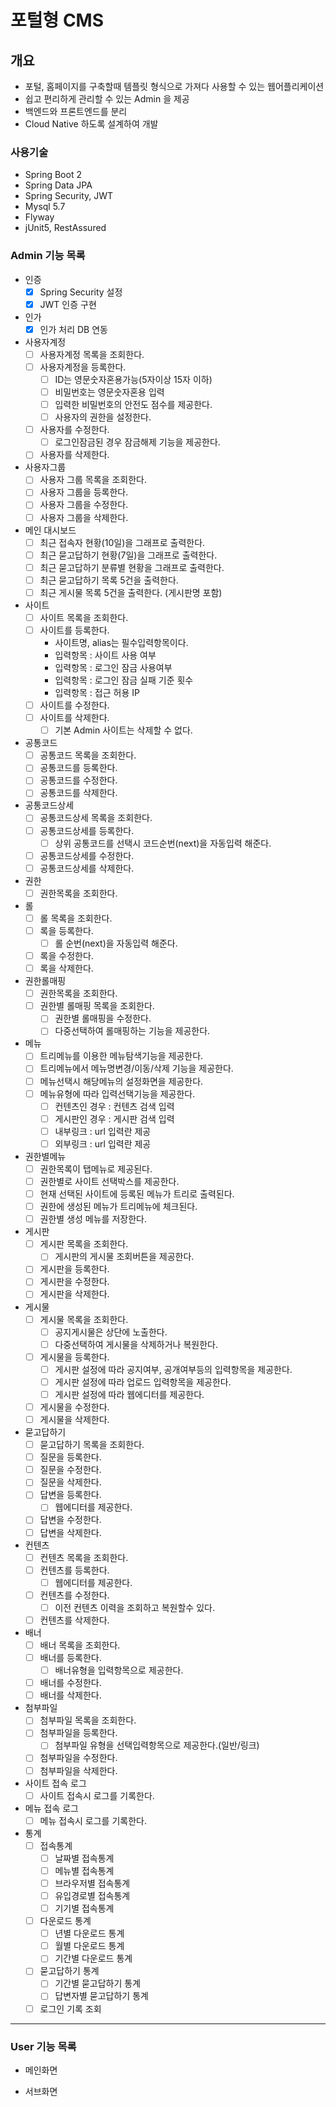 # 포털형 CMS

## 개요
- 포털, 홈페이지를 구축할때 템플릿 형식으로 가져다 사용할 수 있는 웹어플리케이션
- 쉽고 편리하게 관리할 수 있는 Admin 을 제공
- 백엔드와 프론트엔드를 분리
- Cloud Native 하도록 설계하여 개발

### 사용기술
- Spring Boot 2
- Spring Data JPA
- Spring Security, JWT
- Mysql 5.7
- Flyway
- jUnit5, RestAssured

### Admin 기능 목록
- 인증
    - [x] Spring Security 설정
    - [x] JWT 인증 구현
- 인가
    - [x] 인가 처리 DB 연동
- 사용자계정
    - [ ] 사용자계정 목록을 조회한다.
    - [ ] 사용자계정을 등록한다.
        - [ ] ID는 영문숫자혼용가능(5자이상 15자 이하)
        - [ ] 비밀번호는 영문숫자혼용 입력
        - [ ] 입력한 비밀번호의 안전도 점수를 제공한다.
        - [ ] 사용자의 권한을 설정한다.
    - [ ] 사용자를 수정한다.
        - [ ] 로그인잠금된 경우 잠금해제 기능을 제공한다.
    - [ ] 사용자를 삭제한다.
- 사용자그룹
    - [ ] 사용자 그룹 목록을 조회한다.
    - [ ] 사용자 그룹을 등록한다.
    - [ ] 사용자 그룹을 수정한다.
    - [ ] 사용자 그룹을 삭제한다.
- 메인 대시보드
    - [ ] 최근 접속자 현황(10일)을 그래프로 출력한다.
    - [ ] 최근 묻고답하기 현황(7일)을 그래프로 출력한다.
    - [ ] 최근 묻고답하기 분류별 현황을 그래프로 출력한다.
    - [ ] 최근 묻고답하기 목록 5건을 출력한다.
    - [ ] 최근 게시물 목록 5건을 출력한다. (게시판명 포함)
- 사이트
    - [ ] 사이트 목록을 조회한다.
    - [ ] 사이트를 등록한다.
        - 사이트명, alias는 필수입력항목이다.
        - 입력항목 : 사이트 사용 여부
        - 입력항목 : 로그인 잠금 사용여부
        - 입력항목 : 로그인 잠금 실패 기준 횟수
        - 입력항목 : 접근 허용 IP
    - [ ] 사이트를 수정한다.
    - [ ] 사이트를 삭제한다.
        - [ ] 기본 Admin 사이트는 삭제할 수 없다.
- 공통코드
    - [ ] 공통코드 목록을 조회한다.
    - [ ] 공통코드를 등록한다.
    - [ ] 공통코드를 수정한다.
    - [ ] 공통코드를 삭제한다.
- 공통코드상세
    - [ ] 공통코드상세 목록을 조회한다.
    - [ ] 공통코드상세를 등록한다.
        - [ ] 상위 공통코드를 선택시 코드순번(next)을 자동입력 해준다.
    - [ ] 공통코드상세를 수정한다.
    - [ ] 공통코드상세를 삭제한다.
- 권한
    - [ ] 권한목록을 조회한다.
- 롤
    - [ ] 롤 목록을 조회한다.
    - [ ] 록을 등록한다.
        - [ ] 롤 순번(next)을 자동입력 해준다.
    - [ ] 록을 수정한다.
    - [ ] 록을 삭제한다.
- 권한롤매핑
    - [ ] 권한목록을 조회한다.
    - [ ] 권한별 롤매핑 목록을 조회한다.
        - [ ] 권한별 롤매핑을 수정한다.
        - [ ] 다중선택하여 롤매핑하는 기능을 제공한다.
- 메뉴
    - [ ] 트리메뉴를 이용한 메뉴탐색기능을 제공한다.
    - [ ] 트리메뉴에서 메뉴명변경/이동/삭제 기능을 제공한다.
    - [ ] 메뉴선택시 해당메뉴의 설정화면을 제공한다.
    - [ ] 메뉴유형에 따라 입력선택기능을 제공한다.
        - [ ] 컨텐츠인 경우 : 컨텐츠 검색 입력
        - [ ] 게시판인 경우 : 게시판 검색 입력
        - [ ] 내부링크 : url 입력란 제공
        - [ ] 외부링크 : url 입력란 제공
- 권한별메뉴
    - [ ] 권한목록이 탭메뉴로 제공된다.
    - [ ] 권한별로 사이트 선택박스를 제공한다.
    - [ ] 현재 선택된 사이트에 등록된 메뉴가 트리로 출력된다.
    - [ ] 권한에 생성된 메뉴가 트리메뉴에 체크된다.
    - [ ] 권한별 생성 메뉴를 저장한다.
- 게시판
    - [ ] 게시판 목록을 조회한다.
        - [ ] 게시판의 게시물 조회버튼을 제공한다.
    - [ ] 게시판을 등록한다.
    - [ ] 게시판을 수정한다.
    - [ ] 게시판을 삭제한다.
- 게시물
    - [ ] 게시물 목록을 조회한다.
        - [ ] 공지게시물은 상단에 노출한다.
        - [ ] 다중선택하여 게시물을 삭제하거나 복원한다.
    - [ ] 게시물을 등록한다.
        - [ ] 게시판 설정에 따라 공지여부, 공개여부등의 입력항목을 제공한다.
        - [ ] 게시판 설정에 따라 업로드 입력항목을 제공한다.
        - [ ] 게시판 설정에 따라 웹에디터를 제공한다.
    - [ ] 게시물을 수정한다.
    - [ ] 게시물을 삭제한다.
- 묻고답하기
    - [ ] 묻고답하기 목록을 조회한다.
    - [ ] 질문을 등록한다.
    - [ ] 질문을 수정한다.
    - [ ] 질문을 삭제한다.
    - [ ] 답변을 등록한다.
        - [ ] 웹에디터를 제공한다.
    - [ ] 답변을 수정한다.
    - [ ] 답변을 삭제한다.
- 컨텐츠
    - [ ] 컨텐츠 목록을 조회한다.
    - [ ] 컨텐츠를 등록한다.
        - [ ] 웹에디터를 제공한다.
    - [ ] 컨텐츠를 수정한다.
        - [ ] 이전 컨텐츠 이력을 조회하고 복원할수 있다.
    - [ ] 컨텐츠를 삭제한다.
- 배너
    - [ ] 배너 목록을 조회한다.
    - [ ] 배너를 등록한다.
        - [ ] 배너유형을 입력항목으로 제공한다.
    - [ ] 배너를 수정한다.
    - [ ] 배너를 삭제한다.
- 첨부파일
    - [ ] 첨부파일 목록을 조회한다.
    - [ ] 첨부파일을 등록한다.
        - [ ] 첨부파일 유형을 선택입력항목으로 제공한다.(일반/링크)
    - [ ] 첨부파일을 수정한다.
    - [ ] 첨부파일을 삭제한다.
- 사이트 접속 로그
    - [ ] 사이트 접속시 로그를 기록한다.
- 메뉴 접속 로그
    - [ ] 메뉴 접속시 로그를 기록한다.
- 통계
    - [ ] 접속통계
        - [ ] 날짜별 접속통계
        - [ ] 메뉴별 접속통계
        - [ ] 브라우저별 접속통계
        - [ ] 유입경로별 접속통계
        - [ ] 기기별 접속통계
    - [ ] 다운로드 통계
        - [ ] 년별 다운로드 통계
        - [ ] 월별 다운로드 통계
        - [ ] 기간별 다운로드 통계
    - [ ] 묻고답하기 통계
        - [ ] 기간별 묻고답하기 통계
        - [ ] 답변자별 묻고답하기 통계
    - [ ] 로그인 기록 조회

---

### User 기능 목록

- 메인화면

- 서브화면
